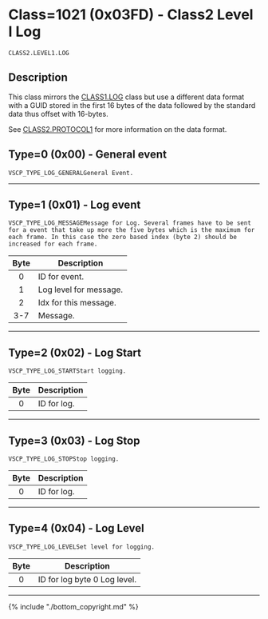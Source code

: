 # Class=1021 (0x03FD) - Class2 Level I Log

    CLASS2.LEVEL1.LOG

## Description

This class mirrors the [CLASS1.LOG](./class1.log.md) class but use a different data format with a GUID stored in the first 16 bytes of the data followed by the standard data thus offset with 16-bytes.

See [CLASS2.PROTOCOL1](./class2.protocol1.md) for more information on the data format.
## <a name="type0">Type=0 (0x00) - General event</a>
    VSCP_TYPE_LOG_GENERALGeneral Event.
----

## <a name="type1">Type=1 (0x01) - Log event</a>
    VSCP_TYPE_LOG_MESSAGEMessage for Log. Several frames have to be sent for a event that take up more the five bytes which is the maximum for each frame. In this case the zero based index (byte 2) should be increased for each frame. 

 | Byte | Description            | 
 | :----: | -----------            | 
 | 0    | ID for event.          | 
 | 1    | Log level for message. | 
 | 2    | Idx for this message.  | 
 | 3-7  | Message.               |
----

## <a name="type2">Type=2 (0x02) - Log Start</a>
    VSCP_TYPE_LOG_STARTStart logging. 

 | Byte | Description | 
 | :----: | ----------- | 
 | 0    | ID for log. | 
----

## <a name="type3">Type=3 (0x03) - Log Stop</a>
    VSCP_TYPE_LOG_STOPStop logging. 

 | Byte | Description | 
 | :----: | ----------- | 
 | 0    | ID for log. | 
----

## <a name="type4">Type=4 (0x04) - Log Level</a>
    VSCP_TYPE_LOG_LEVELSet level for logging. 

 | Byte | Description                  | 
 | :----: | -----------                  | 
 | 0    | ID for log byte 0 Log level. | 

----

{% include "./bottom_copyright.md" %}